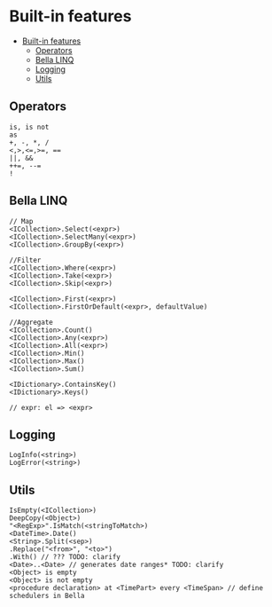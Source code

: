 # Built-in features

- [Built-in features](#built-in-features)
  - [Operators](#operators)
  - [Bella LINQ](#bella-linq)
  - [Logging](#logging)
  - [Utils](#utils)

## Operators

```bella
is, is not
as
+, -, *, /
<,>,<=,>=, ==
||, &&
++=, --=
!
```

## Bella LINQ

```bella
// Map
<ICollection>.Select(<expr>)
<ICollection>.SelectMany(<expr>)
<ICollection>.GroupBy(<expr>)

//Filter
<ICollection>.Where(<expr>)
<ICollection>.Take(<expr>)
<ICollection>.Skip(<expr>)

<ICollection>.First(<expr>)
<ICollection>.FirstOrDefault(<expr>, defaultValue)

//Aggregate
<ICollection>.Count()
<ICollection>.Any(<expr>)
<ICollection>.All(<expr>)
<ICollection>.Min()
<ICollection>.Max()
<ICollection>.Sum()

<IDictionary>.ContainsKey()
<IDictionary>.Keys()

// expr: el => <expr>
```

## Logging

```bella
LogInfo(<string>)
LogError(<string>)
```

## Utils

```bella
IsEmpty(<ICollection>)
DeepCopy(<Object>)
"<RegExp>".IsMatch(<stringToMatch>)
<DateTime>.Date()
<String>.Split(<sep>)
.Replace("<from>", "<to>")
.With() // ??? TODO: clarify
<Date>..<Date> // generates date ranges* TODO: clarify
<Object> is empty
<Object> is not empty
<procedure declaration> at <TimePart> every <TimeSpan> // define schedulers in Bella
```

